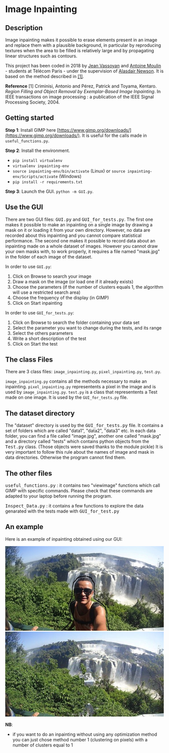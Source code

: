 # Image Inpainting

## Description

Image inpainting makes it possible to erase elements present in an image and replace them with a plausible background, in particular by reproducing textures when the area to be filled is relatively large and by propagating linear structures such as contours.

This project has been coded in 2018 by [Jean Vassoyan](https://github.com/jvasso) and [Antoine Moulin](https://github.com/moulinantoine/) - students at Télécom Paris - under the supervision of [Alasdair Newson](https://sites.google.com/site/alasdairnewson/). It is based on the method described in [[1]](http://www.irisa.fr/vista/Papers/2004_ip_criminisi.pdf).

__Reference__
[1] Criminisi, Antonio and Pérez, Patrick and Toyama, Kentaro. _Region Filling and Object Removal by Exemplar-Based Image Inpainting_. In IEEE transactions on image processing : a publication of the IEEE Signal Processing Society, 2004.


## Getting started

__Step 1__: Install GIMP here [https://www.gimp.org/downloads/](https://www.gimp.org/downloads/). It is useful for the calls made in ``useful_functions.py``.

__Step 2__: Install the environment.
* ``pip install virtualenv``
* ``virtualenv inpainting-env``
* ``source inpainting-env/bin/activate`` (Linux) or ``source inpainting-env/Scripts/activate`` (Windows)
* ``pip install -r requirements.txt``

__Step 3__: Launch the GUI. ``python -m GUI.py``.


## Use the GUI

There are two GUI files: <tt>GUI.py</tt> and <tt>GUI_for_tests.py</tt>. The first one makes it possible to make an inpainting on a single image by drawing a mask on it or loading it from your own directory. However, no data are recorded about this inpainting and you cannot compare statistical performance. The second one makes it possible to record data about an inpainting made on a whole dataset of images. However you cannot draw your own masks with, to work properly, it requires a file named "mask.jpg" in the folder of each image of the dataset.

In order to use ``GUI.py``: 
1. Click on Browse to search your image
2. Draw a mask on the image (or load one if it already exists)
3. Choose the parameters (if the number of clusters equals 1, the algorithm will use a restricted search area)
4. Choose the frequency of the display (in GIMP)
5. Click on Start inpainting

In order to use ``GUI_for_tests.py``:
1. Click on Browse to search the folder containing your data set
2. Select the parameter you want to change during the tests, and its range
3. Select the others parameters
4. Write a short description of the test
5. Click on Start the test 


## The class Files

There are 3 class files: ``image_inpainting.py``, ``pixel_inpainting.py``, ``test.py``.

  ``image_inpainting.py`` contains all the methods necessary to make an inpainting.
  ``pixel_inpainting.py`` representents a pixel in the image and is used by ``image_inpainting.py``.
  ``test.py`` is a class that representents a Test made on one image. It is used by the ``GUI_for_tests.py`` file.


## The dataset directory

The "dataset" directory is used by the <tt>GUI_for_tests.py</tt> file. It contains a set of folders which are called "data1", "data2", "data3" etc. In each data folder, you can find a file called "image.jpg", another one called "mask.jpg" and a directory called "tests" which contains python objects from the <tt>Test.py</tt> class. (Those objects were saved thanks to the module pickle)
It is very important to follow this rule about the names of image and mask in data directories. Otherwise the program cannot find them.


## The other files

<tt>useful_functions.py</tt> : it contains two "viewimage" functions which call GIMP with specific commands. Please check that these commands are adapted to your laptop before running the program.  

<tt>Inspect_Data.py</tt> : it contains a few functions to explore the data genarated with the tests made with <tt>GUI_for_test.py</tt>

## An example

Here is an example of inpainting obtained using our GUI:

![results/selfie_before.jpg](results/selfie_before.jpg)
![results/selfie_after.jpg](results/selfie_after.jpg)

__NB__:

- if you want to do an inpainting without using any optimization method you can just chose method number 1 (clustering on pixels) with a number of clusters equal to 1
